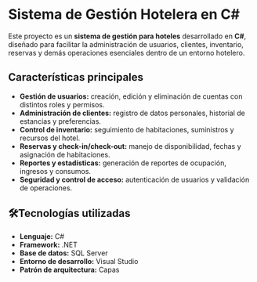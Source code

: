 # Sistema de Gestión Hotelera en C#

Este proyecto es un **sistema de gestión para hoteles** desarrollado en **C#**, diseñado para facilitar la administración de usuarios, clientes, inventario, reservas y demás operaciones esenciales dentro de un entorno hotelero.

## Características principales
- **Gestión de usuarios:** creación, edición y eliminación de cuentas con distintos roles y permisos.
- **Administración de clientes:** registro de datos personales, historial de estancias y preferencias.
- **Control de inventario:** seguimiento de habitaciones, suministros y recursos del hotel.
- **Reservas y check-in/check-out:** manejo de disponibilidad, fechas y asignación de habitaciones.
- **Reportes y estadísticas:** generación de reportes de ocupación, ingresos y consumos.
- **Seguridad y control de acceso:** autenticación de usuarios y validación de operaciones.

## 🛠Tecnologías utilizadas
- **Lenguaje:** C#
- **Framework:** .NET
- **Base de datos:** SQL Server
- **Entorno de desarrollo:** Visual Studio
- **Patrón de arquitectura:** Capas
